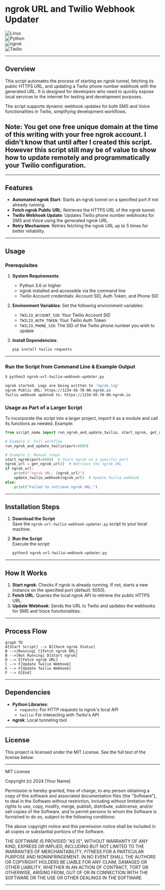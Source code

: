 # ngrok URL and Twilio Webhook Updater

![Linux](https://img.shields.io/badge/Linux-Compatible-blue?logo=linux)  
![Python](https://img.shields.io/badge/Script-Python-yellow?logo=python)  
![ngrok](https://img.shields.io/badge/ngrok-Tunneling%20Tool-lightgrey?logo=data:image/png;base64,<BASE64_ENCODED_ICON>)  
![Twilio](https://img.shields.io/badge/Twilio-API%20Integration-red?logo=twilio)


---

## Overview

This script automates the process of starting an ngrok tunnel, fetching its public HTTPS URL, and updating a Twilio phone number webhook with the generated URL. It is designed for developers who need to quickly expose local services to the internet for testing and development purposes.

The script supports dynamic webhook updates for both SMS and Voice functionalities in Twilio, simplifying development workflows.

## Note: You get one free unique domain at the time of this writing with your free ngrok account.  I didn't know that until after I created this script.  However this script still may be of value to show how to update remotely and programmatically your Twilio configuration.

---

## Features

- **Automated ngrok Start**: Starts an ngrok tunnel on a specified port if not already running.
- **Fetch ngrok Public URL**: Retrieves the HTTPS URL of the ngrok tunnel.
- **Twilio Webhook Update**: Updates Twilio phone number webhooks for SMS and Voice using the generated ngrok URL.
- **Retry Mechanism**: Retries fetching the ngrok URL up to 5 times for better reliability.

---

## Usage

### Prerequisites

1. **System Requirements**:
   - Python 3.6 or higher
   - ngrok installed and accessible via the command line
   - Twilio Account credentials: Account SID, Auth Token, and Phone SID

2. **Environment Variables**:
   Set the following environment variables:
   - `TWILIO_ACCOUNT_SID`: Your Twilio Account SID
   - `TWILIO_AUTH_TOKEN`: Your Twilio Auth Token
   - `TWILIO_PHONE_SID`: The SID of the Twilio phone number you wish to update

3. **Install Dependencies**:
   ```bash
   pip install twilio requests
   ```

---

### Run the Script from Command Line & Example Output

```bash
$ python3 ngrok-url-twilio-webhook-updater.py

ngrok started. Logs are being written to 'ngrok.log'
ngrok Public URL: https://1234-56-78-90.ngrok.io
Twilio webhook updated to: https://1234-56-78-90.ngrok.io
```

### Usage as Part of a Larger Script
To incorporate the script into a larger project, import it as a module and call its functions as needed. Example:
```python
from script_name import run_ngrok_and_update_twilio, start_ngrok, get_ngrok_url, update_twilio_webhook

# Example 1: Full workflow
run_ngrok_and_update_twilio(port=8080)

# Example 2: Manual steps
start_ngrok(port=8080)  # Start ngrok on a specific port
ngrok_url = get_ngrok_url()  # Retrieve the ngrok URL
if ngrok_url:
    print(f"ngrok URL: {ngrok_url}")
    update_twilio_webhook(ngrok_url)  # Update Twilio webhook
else:
    print("Failed to retrieve ngrok URL.")
```

---

## Installation Steps

1. **Download the Script**  
   Save the `ngrok-url-twilio-webhook-updater.py` script to your local machine.

2. **Run the Script**  
   Execute the script:
   ```bash
   python3 ngrok-url-twilio-webhook-updater.py
   ```

---

## How It Works

1. **Start ngrok**: Checks if ngrok is already running. If not, starts a new instance on the specified port (default: 5050).
2. **Fetch URL**: Queries the local ngrok API to retrieve the public HTTPS URL.
3. **Update Webhook**: Sends the URL to Twilio and updates the webhooks for SMS and Voice functionalities.

---

## Process Flow

```mermaid
graph TD
A[Start Script] --> B[Check ngrok Status]
B -->|Running| C[Fetch ngrok URL]
B -->|Not Running| D[Start ngrok]
D --> E[Fetch ngrok URL]
C --> F[Update Twilio Webhook]
E --> F[Update Twilio Webhook]
F --> G[End]
```

---

## Dependencies

- **Python Libraries**:
  - `requests`: For HTTP requests to ngrok's local API
  - `twilio`: For interacting with Twilio's API
- **ngrok**: Local tunneling tool

---

## License

This project is licensed under the MIT License. See the full text of the license below:

---

MIT License

Copyright (c) 2024 [Your Name]

Permission is hereby granted, free of charge, to any person obtaining a copy
of this software and associated documentation files (the "Software"), to deal
in the Software without restriction, including without limitation the rights
to use, copy, modify, merge, publish, distribute, sublicense, and/or sell
copies of the Software, and to permit persons to whom the Software is
furnished to do so, subject to the following conditions:

The above copyright notice and this permission notice shall be included in all
copies or substantial portions of the Software.

THE SOFTWARE IS PROVIDED "AS IS", WITHOUT WARRANTY OF ANY KIND, EXPRESS OR
IMPLIED, INCLUDING BUT NOT LIMITED TO THE WARRANTIES OF MERCHANTABILITY,
FITNESS FOR A PARTICULAR PURPOSE AND NONINFRINGEMENT. IN NO EVENT SHALL THE
AUTHORS OR COPYRIGHT HOLDERS BE LIABLE FOR ANY CLAIM, DAMAGES OR OTHER
LIABILITY, WHETHER IN AN ACTION OF CONTRACT, TORT OR OTHERWISE, ARISING FROM,
OUT OF OR IN CONNECTION WITH THE SOFTWARE OR THE USE OR OTHER DEALINGS IN THE
SOFTWARE.

---
